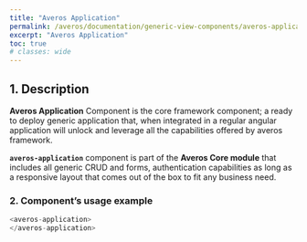 ```yaml
---
title: "Averos Application"
permalink: /averos/documentation/generic-view-components/averos-application/
excerpt: "Averos Application"
toc: true
# classes: wide
---
```


## 1. Description

**Averos Application** Component is the core framework component; a ready to deploy generic application that, when integrated in a regular angular application will unlock and leverage all the capabilities offered by averos framework. <br/>

**`averos-application`** component is part of the **Averos Core module** that includes all generic CRUD and forms, authentication capabilities as long as a responsive layout that comes out of the box to fit any business need.<br/>


### 2. Component’s usage example

```typescript
<averos-application>
</averos-application>
```